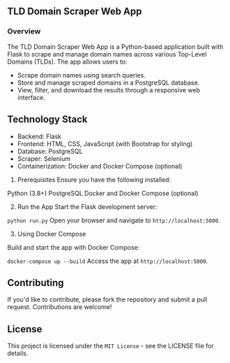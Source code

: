 ## TLD Domain Scraper Web App
### Overview

The TLD Domain Scraper Web App is a Python-based application built with Flask to scrape and manage domain names across various Top-Level Domains (TLDs). The app allows users to:

* Scrape domain names using search queries.
* Store and manage scraped domains in a PostgreSQL database.
* View, filter, and download the results through a responsive web interface.

## Technology Stack
* Backend: Flask
* Frontend: HTML, CSS, JavaScript (with Bootstrap for styling)
* Database: PostgreSQL
* Scraper: Selenium
* Containerization: Docker and Docker Compose (optional)

1. Prerequisites
Ensure you have the following installed:

Python (3.8+)
PostgreSQL
Docker and Docker Compose (optional)


2. Run the App
Start the Flask development server:


```python run.py```
Open your browser and navigate to ```http://localhost:5000```.


3. Using Docker Compose

Build and start the app with Docker Compose:

```docker-compose up --build```
Access the app at ```http://localhost:5000```.


## Contributing
If you'd like to contribute, please fork the repository and submit a pull request. Contributions are welcome!

## License
This project is licensed under the ```MIT License``` - see the LICENSE file for details.